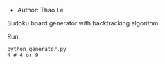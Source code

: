 - Author: Thao Le

Sudoku board generator with backtracking algorithm

Run:
```shell
python generator.py
4 # 4 or 9
```
